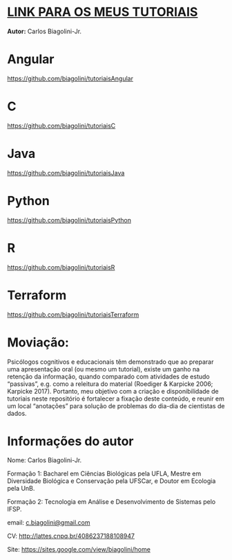 # <u>LINK PARA OS MEUS TUTORIAIS</u>

**Autor:** Carlos Biagolini-Jr.

# Angular

https://github.com/biagolini/tutoriaisAngular

# C

https://github.com/biagolini/tutoriaisC

# Java

https://github.com/biagolini/tutoriaisJava

# Python

https://github.com/biagolini/tutoriaisPython

# R

https://github.com/biagolini/tutoriaisR

# Terraform
https://github.com/biagolini/tutoriaisTerraform

# Moviação:

Psicólogos cognitivos e educacionais têm demonstrado que ao preparar uma apresentação oral (ou mesmo um tutorial), existe um ganho na retenção da informação, quando comparado com atividades de estudo “passivas”, e.g. como a releitura do material (Roediger & Karpicke 2006; Karpicke 2017). Portanto, meu objetivo com a criação e disponibilidade de tutoriais neste repositório é fortalecer a fixação deste conteúdo, e reunir em um local “anotações” para solução de problemas do dia-dia de cientistas de dados.

# Informações do autor

Nome: Carlos Biagolini-Jr.

Formação 1: Bacharel em Ciências Biológicas pela UFLA, Mestre em Diversidade Biológica e Conservação pela UFSCar, e Doutor em Ecologia pela UnB.

Formação 2: Tecnologia em Análise e Desenvolvimento de Sistemas pelo IFSP.

email: c.biagolini@gmail.com

CV: http://lattes.cnpq.br/4086237188108947

Site: https://sites.google.com/view/biagolini/home
